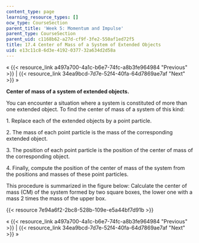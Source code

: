 ```yaml
---
content_type: page
learning_resource_types: []
ocw_type: CourseSection
parent_title: 'Week 5: Momentum and Impulse'
parent_type: CourseSection
parent_uid: c1168b62-a27d-cf9f-3fe2-550af1ed72f5
title: 17.4 Center of Mass of a System of Extended Objects
uid: e13c11c8-6d3e-4192-0377-32a634d2d58a
---
```


« {{< resource_link a497a700-4a1c-b6e7-74fc-a8b3fe964984 "Previous" >}} | {{< resource_link 34ea9bcd-7d7e-52f4-40fa-64d7869ae7af "Next" >}} »

**Center of mass of a system of extended objects.**

You can encounter a situation where a system is constituted of more than one extended object. To find the center of mass of a system of this kind:

1\. Replace each of the extended objects by a point particle.

2\. The mass of each point particle is the mass of the corresponding extended object.

3\. The position of each point particle is the position of the center of mass of the corresponding object.

4\. Finally, compute the position of the center of mass of the system from the positions and masses of these point particles.

This procedure is summarized in the figure below: Calculate the center of mass (CM) of the system formed by two square boxes, the lower one with a mass 2 times the mass of the upper box.

{{< resource 7e94a6f2-2bc8-528b-109e-e5a44bf7d91b >}}

« {{< resource_link a497a700-4a1c-b6e7-74fc-a8b3fe964984 "Previous" >}} | {{< resource_link 34ea9bcd-7d7e-52f4-40fa-64d7869ae7af "Next" >}} »